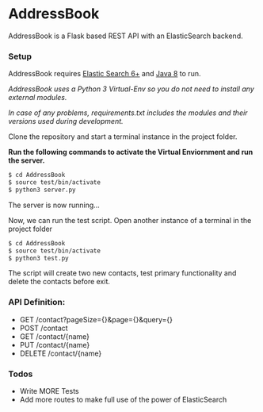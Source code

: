 # AddressBook


AddressBook is a Flask based REST API with an ElasticSearch backend.


### Setup

AddressBook requires [Elastic Search 6+](https://www.elastic.co/support/matrix) and [Java 8](http://www.oracle.com/technetwork/java/javase/downloads/jdk8-downloads-2133151.html) to run.


*AddressBook uses a Python 3 Virtual-Env so you do not need to install any external modules.*

*In case of any problems, requirements.txt includes the modules and their versions used during development.*



Clone the repository and start a terminal instance in the project folder.



**Run the following commands to activate the Virtual Enviornment and run the server.**
```sh
$ cd AddressBook
$ source test/bin/activate
$ python3 server.py
```

The server is now running...


Now, we can run the test script. Open another instance of a terminal in the project folder


```sh
$ cd AddressBook
$ source test/bin/activate
$ python3 test.py
```


The script will create two new contacts, test primary functionality and delete the contacts before exit.



### API Definition:
 - GET /contact?pageSize={}&page={}&query={}
 - POST /contact
 - GET /contact/{name}
 - PUT /contact/{name}
 - DELETE /contact/{name}


### Todos

 - Write MORE Tests
 - Add more routes to make full use of the power of ElasticSearch
